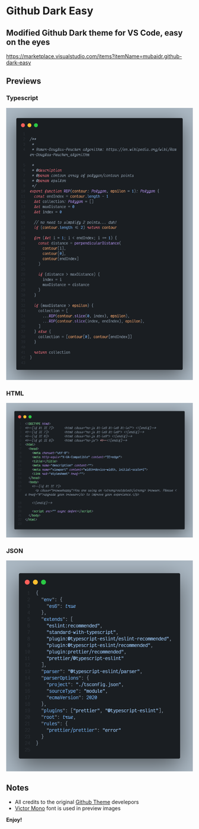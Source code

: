 # Github Dark Easy

## Modified Github Dark theme for VS Code, easy on the eyes

https://marketplace.visualstudio.com/items?itemName=mubaidr.github-dark-easy

## Previews

### Typescript

<p style="text-align: center;">
  <img src="./screenshots/typescript.png"/>
</p>

### HTML

<p style="text-align: center;">
  <img src="./screenshots/html.png"/>
</p>

### JSON

<p style="text-align: center;">
  <img src="./screenshots/json.png"/>
</p>

## Notes

- All credits to the original [Github Theme](https://marketplace.visualstudio.com/items?itemName=GitHub.github-vscode-theme) develepors
- [Victor Mono](https://rubjo.github.io/victor-mono/) font is used in preview images

**Enjoy!**
